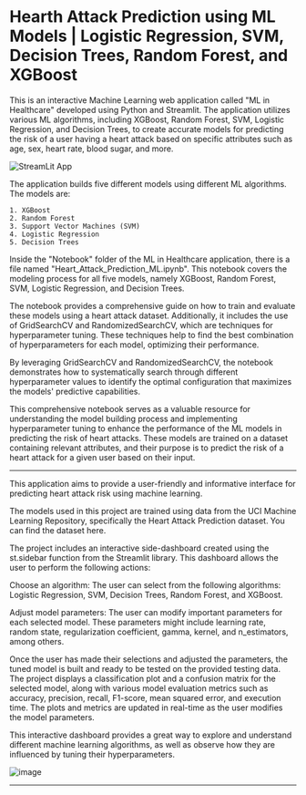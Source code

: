 # Hearth Attack Prediction using ML Models | Logistic Regression, SVM, Decision Trees, Random Forest, and XGBoost

This is an interactive Machine Learning web application called "ML in Healthcare" developed using Python and Streamlit. The application utilizes various ML algorithms, including XGBoost, Random Forest, SVM, Logistic Regression, and Decision Trees, to create accurate models for predicting the risk of a user having a heart attack based on specific attributes such as age, sex, heart rate, blood sugar, and more.

![StreamLit App](https://static.streamlit.io/badges/streamlit_badge_white.svg)

The application builds five different models using different ML algorithms. The models are:
```
1. XGBoost
2. Random Forest
3. Support Vector Machines (SVM)
4. Logistic Regression
5. Decision Trees
```

Inside the "Notebook" folder of the ML in Healthcare application, there is a file named "Heart_Attack_Prediction_ML.ipynb". This notebook covers the modeling process for all five models, namely XGBoost, Random Forest, SVM, Logistic Regression, and Decision Trees.

The notebook provides a comprehensive guide on how to train and evaluate these models using a heart attack dataset. Additionally, it includes the use of GridSearchCV and RandomizedSearchCV, which are techniques for hyperparameter tuning. These techniques help to find the best combination of hyperparameters for each model, optimizing their performance.

By leveraging GridSearchCV and RandomizedSearchCV, the notebook demonstrates how to systematically search through different hyperparameter values to identify the optimal configuration that maximizes the models' predictive capabilities.

This comprehensive notebook serves as a valuable resource for understanding the model building process and implementing hyperparameter tuning to enhance the performance of the ML models in predicting the risk of heart attacks.
These models are trained on a dataset containing relevant attributes, and their purpose is to predict the risk of a heart attack for a given user based on their input. 

<hr>
This application aims to provide a user-friendly and informative interface for predicting heart attack risk using machine learning.

The models used in this project are trained using data from the UCI Machine Learning Repository, specifically the Heart Attack Prediction dataset. You can find the dataset here.

The project includes an interactive side-dashboard created using the st.sidebar function from the Streamlit library. This dashboard allows the user to perform the following actions:

Choose an algorithm: The user can select from the following algorithms: Logistic Regression, SVM, Decision Trees, Random Forest, and XGBoost.

Adjust model parameters: The user can modify important parameters for each selected model. These parameters might include learning rate, random state, regularization coefficient, gamma, kernel, and n_estimators, among others.

Once the user has made their selections and adjusted the parameters, the tuned model is built and ready to be tested on the provided testing data. The project displays a classification plot and a confusion matrix for the selected model, along with various model evaluation metrics such as accuracy, precision, recall, F1-score, mean squared error, and execution time. The plots and metrics are updated in real-time as the user modifies the model parameters.

This interactive dashboard provides a great way to explore and understand different machine learning algorithms, as well as observe how they are influenced by tuning their hyperparameters.

> 
![image](https://user-images.githubusercontent.com/72503778/123002403-85b73700-d3cf-11eb-80a1-71262561b9c8.png)

<hr>
